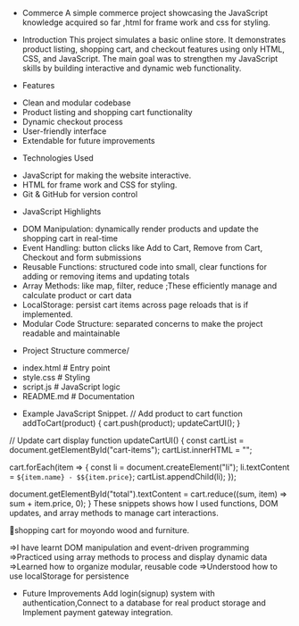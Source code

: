 * Commerce
A simple commerce project showcasing the JavaScript knowledge  acquired so far ,html for frame work and css for styling.

* Introduction
This project simulates a basic online store.
It demonstrates product listing, shopping cart, and checkout features using only HTML, CSS, and JavaScript.
The main goal was to strengthen my JavaScript skills by building interactive and dynamic web functionality.

* Features
- Clean and modular codebase
- Product listing and shopping cart functionality
- Dynamic checkout process
- User-friendly interface
- Extendable for future improvements

* Technologies Used
- JavaScript for making the website interactive.
- HTML for frame work and CSS for styling.
- Git & GitHub for version control

* JavaScript Highlights
- DOM Manipulation: dynamically render products and update the shopping cart in real-time  
- Event Handling: button clicks like Add to Cart, Remove from Cart, Checkout and form submissions  
- Reusable Functions: structured code into small, clear functions for adding or removing items and updating totals  
- Array Methods: like map, filter, reduce ;These efficiently manage and calculate product or cart data  
- LocalStorage: persist cart items across page reloads that is if implemented.  
- Modular Code Structure: separated concerns to make the project readable and maintainable  

* Project Structure
commerce/
+ index.html # Entry point
+ style.css # Styling
+ script.js # JavaScript logic
+ README.md # Documentation

* Example JavaScript Snippet.
// Add product to cart
function addToCart(product) {
  cart.push(product);
  updateCartUI();
}

// Update cart display
function updateCartUI() {
  const cartList = document.getElementById("cart-items");
  cartList.innerHTML = "";

  cart.forEach(item => {
    const li = document.createElement("li");
    li.textContent = `${item.name} - $${item.price}`;
    cartList.appendChild(li);
  });

  document.getElementById("total").textContent =
    cart.reduce((sum, item) => sum + item.price, 0);
}
These snippets shows how I used functions, DOM updates, and array methods to manage cart interactions.

🛒shopping cart for moyondo wood and furniture.

=>I have learnt DOM manipulation and event-driven programming
=>Practiced using array methods to process and display dynamic data
=>Learned how to organize modular, reusable code
=>Understood how to use localStorage for persistence

* Future Improvements
Add login(signup) system with authentication,Connect to a database for real product storage and Implement payment gateway integration.
